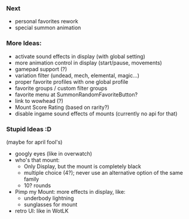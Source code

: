 
### Next
- personal favorites rework
- special summon animation

### More Ideas:
- activate sound effects in display (with global setting)
- more animation control in display (start/pause, movements)
- gamepad support (?)
- variation filter (undead, mech, elemental, magic...)
- proper favorite profiles with one global profile
- favorite groups / custom filter groups
- favorite menu at SummonRandomFavoriteButton?
- link to wowhead (?)
- Mount Score Rating (based on rarity?)
- disable ingame sound effects of mounts (currently no api for that)

### Stupid Ideas :D
(maybe for april fool's)
- googly eyes (like in overwatch)
- who's that mount:
  - Only Display, but the mount is completely black
  - multiple choice (4?); never use an alternative option of the same family
  - 10? rounds
- Pimp my Mount: more effects in display, like:
    - underbody lightning
    - sunglasses for mount
- retro UI: like in WotLK

